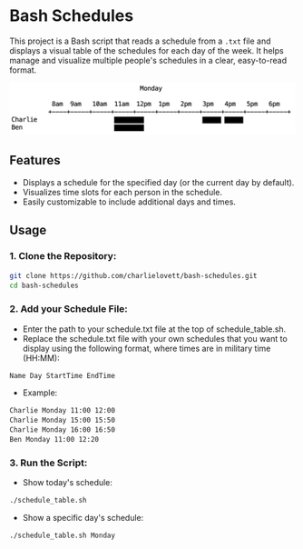 # Bash Schedules

This project is a Bash script that reads a schedule from a `.txt` file and displays a visual table of the schedules for each day of the week. It helps manage and visualize multiple people's schedules in a clear, easy-to-read format.

![Schedule Preview](./schedule_preview.png)

## Features
- Displays a schedule for the specified day (or the current day by default).
- Visualizes time slots for each person in the schedule.
- Easily customizable to include additional days and times.

## Usage

### 1. Clone the Repository:
```bash
git clone https://github.com/charlielovett/bash-schedules.git
cd bash-schedules
```

### 2. Add your Schedule File:
- Enter the path to your schedule.txt file at the top of schedule_table.sh.
- Replace the schedule.txt file with your own schedules that you want to display using the following format, where times are in military time (HH:MM):
```bash
Name Day StartTime EndTime
```
- Example:
```bash
Charlie Monday 11:00 12:00
Charlie Monday 15:00 15:50
Charlie Monday 16:00 16:50
Ben Monday 11:00 12:20
```

### 3. Run the Script:
- Show today's schedule:
```bash
./schedule_table.sh
```
- Show a specific day's schedule:
```bash
./schedule_table.sh Monday
```
